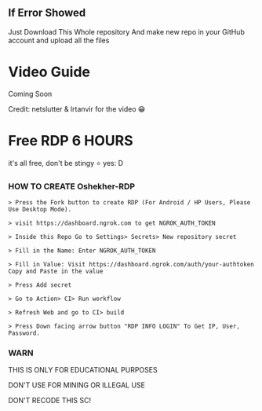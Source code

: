 ## If Error Showed

Just Download This Whole repository And make new repo in your GitHub account and upload all the files

# Video Guide

Coming Soon

Credit: netslutter & lrtanvir for the video 😁

# Free RDP 6 HOURS

it's all free, don't be stingy ⭐️ yes: D

### HOW TO CREATE Oshekher-RDP
```
> Press the Fork button to create RDP (For Android / HP Users, Please Use Desktop Mode).

> visit https://dashboard.ngrok.com to get NGROK_AUTH_TOKEN

> Inside this Repo Go to Settings> Secrets> New repository secret

> Fill in the Name: Enter NGROK_AUTH_TOKEN

> Fill in Value: Visit https://dashboard.ngrok.com/auth/your-authtoken Copy and Paste in the value

> Press Add secret 

> Go to Action> CI> Run workflow

> Refresh Web and go to CI> build

> Press Down facing arrow button "RDP INFO LOGIN" To Get IP, User, Password.
```
### WARN

THIS IS ONLY FOR EDUCATIONAL PURPOSES

DON'T USE FOR MINING OR ILLEGAL USE

DON'T RECODE THIS SC!
